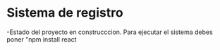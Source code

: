 <h1>Sistema de registro</h1>
-Estado del proyecto en construcccion.
Para ejecutar el sistema debes poner
"npm install react
